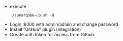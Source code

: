 * execute
  ```
  ./sonarqube-up.sh -d
  ```
* Login <host>:9000 with admin/admin and change password
* Install "GitHub" plugin (integration)
* Create auth token for access from Github
